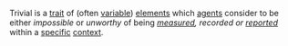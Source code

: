 Trivial is a [trait](https://github.com/gcassel/Modular-Organization-Terminology/blob/master/terms/trait.md) of (often [variable](https://github.com/gcassel/Modular-Organization-Terminology/blob/master/terms/variable.md)) [elements](https://github.com/gcassel/Modular-Organization-Terminology/blob/master/terms/element.md) which [agents](https://github.com/gcassel/Modular-Organization-Terminology/blob/master/terms/agent.md) consider to be either *impossible* or *unworthy* of being *[measured](https://github.com/gcassel/Modular-Organization-Terminology/blob/master/terms/measure.md), recorded or [reported](https://github.com/gcassel/Modular-Organization-Terminology/blob/master/terms/report.md)* within a [specific](https://github.com/gcassel/Modular-Organization-Terminology/blob/master/terms/specific.md) [context](https://github.com/gcassel/Modular-Organization-Terminology/blob/master/terms/context.md).
